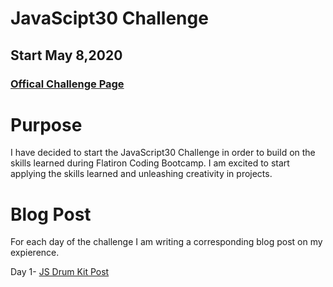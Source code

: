 # JavaScipt30 Challenge
## Start May 8,2020
### [Offical Challenge Page](https://javascript30.com/)

# Purpose
I have decided to start the JavaScript30 Challenge in order to build on the skills learned during Flatiron Coding Bootcamp. I am excited to start applying the skills learned and unleashing creativity in projects.

# Blog Post
For each day of the challenge I am writing a corresponding blog post on my expierence.

Day 1- [JS Drum Kit Post](https://blitzparanoia.github.io/javascript30_challenge)

